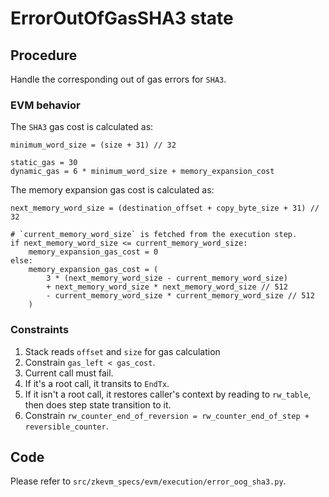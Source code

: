 # ErrorOutOfGasSHA3 state

## Procedure

Handle the corresponding out of gas errors for `SHA3`.

### EVM behavior

The `SHA3` gas cost is calculated as:

```
minimum_word_size = (size + 31) // 32

static_gas = 30
dynamic_gas = 6 * minimum_word_size + memory_expansion_cost
```

The memory expansion gas cost is calculated as:

```
next_memory_word_size = (destination_offset + copy_byte_size + 31) // 32

# `current_memory_word_size` is fetched from the execution step.
if next_memory_word_size <= current_memory_word_size:
    memory_expansion_gas_cost = 0
else:
    memory_expansion_gas_cost = (
        3 * (next_memory_word_size - current_memory_word_size)
        + next_memory_word_size * next_memory_word_size // 512
        - current_memory_word_size * current_memory_word_size // 512
    )
```

### Constraints

1. Stack reads `offset` and `size` for gas calculation
2. Constrain `gas_left < gas_cost`.
3. Current call must fail.
4. If it's a root call, it transits to `EndTx`.
5. If it isn't a root call, it restores caller's context by reading to `rw_table`, then does step state transition to it.
6. Constrain `rw_counter_end_of_reversion = rw_counter_end_of_step + reversible_counter`.

## Code

Please refer to `src/zkevm_specs/evm/execution/error_oog_sha3.py`.
